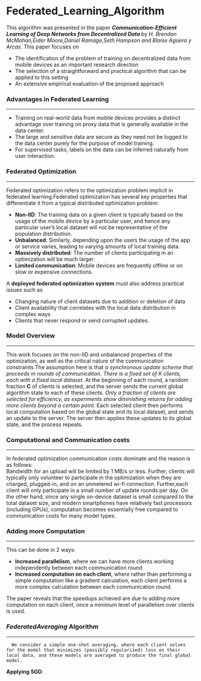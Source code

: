 # Federated_Learning_Algorithm

This algorithm was presented in the paper <b><i>Communication-Efficient Learning of Deep Networks from Decentralized Data </b></i> by <i>H. Brendan McMahan,Eider Moore,Daniel Ramage,Seth Hampson and Blaise Agüera y Arcas</i>. This paper focuses on<br>

- The identification of the problem of training on decentralized data from mobile devices as an important research direction
- The selection of a straightforward and practical algorithm that can be applied to this setting
- An extensive empirical evaluation of the proposed approach

### Advantages in Federated Learning
   ---
   - Training on real-world data from mobile devices provides a distinct advantage over training on proxy data that is generally available in the data center.
   - The large and sensitive data are secure as they need not be logged to the data center purely for the purpose of model training.
   - For supervised tasks, labels on the data can be inferred naturally from user interaction.
   
### Federated Optimization
   ---
   Federated optimization refers to the optimization problem implicit in federated learning.Federated optimization has several key properties that differentiate it from a typical distributed optimization problem:
   
   - **Non-IID**: The training data on a given client is typically based on the usage of the mobile device by a particular
user, and hence any particular user’s local dataset will not be representative of the population distribution.
   - **Unbalanced**: Similarly, depending upon the users the usage of the app or service varies, leading
to varying amounts of local training data.
   - **Massively distributed**: The number of clients participating in an optimization will be much larger.
   - **Limited communication**: Mobile devices are frequently offline or on slow or expensive connections.
   
  A **deployed federated optimization system** must also address practical issues such as
   - Changing nature of client datasets due to addition or deletion of data
   - Client availability that correlates with the local data distribution in complex ways
   - Clients that never respond or send corrupted updates.
   
 ### Model Overview
   ---
   This work focuses on the non-IID and unbalanced properties of the optimization, as well as the critical nature
of the communication constraints.The assumption here is that *a synchronous update scheme that proceeds in rounds of
communication. There is a fixed set of K clients, each with a fixed local dataset.* At the beginning of each round, a random fraction **C** of clients is selected, and the server sends the current global algorithm state to each of these
clients. *Only a fraction of clients are selected for efficiency, as experiments show diminishing returns for adding more clients beyond a certain point.* Each selected client then performs local computation based on the global state and its local dataset, and sends an update to the server. The server then applies these updates to its global state, and the process repeats.

### Computational and Communication costs
   ---
   In federated optimization communication costs dominate and the reason is as follows:<br>
   Bandwidth for an upload will be limited by 1 MB/s or less. Further, clients will typically only volunteer to participate in the optimization when they are charged, plugged-in, and on an unmetered wi-fi connection. Further,each client will only participate in a small number of update rounds per day. On the other hand, since any single on-device dataset is small compared to the total dataset size, and modern smartphones have relatively fast processors (including GPUs), computation becomes essentially free compared to communication costs for many model types.
  
### Adding more Computation
 ---
 This can be done in 2 ways:
 
 - **Increased parallelism**, where we can have more clients working independently between each communication round
 - **Increased computation on each client**, where rather than performing a simple computation like a gradient calculation, each client performs a more complex calculation between each communication round.
 
 The paper reveals that the speedups achieved are due to adding more computation on each client, once a minimum level of parallelism over clients is used.
 
 ### *FederatedAveraging* Algorithm
  ---
      We consider a simple one-shot averaging, where each client solves for the model that minimizes (possibly regularized) loss on their local data, and these models are averaged to produce the final global model.
      
  **Applying SGD**:

